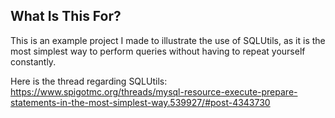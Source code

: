 ## What Is This For?
This is an example project I made to illustrate the use of SQLUtils, as it is the most simplest way to perform queries without having to repeat yourself constantly.

Here is the thread regarding SQLUtils: https://www.spigotmc.org/threads/mysql-resource-execute-prepare-statements-in-the-most-simplest-way.539927/#post-4343730
